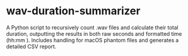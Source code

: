 # wav-duration-summarizer
A Python script to recursively count .wav files and calculate their total duration, outputting the results in both raw seconds and formatted time (hh:mm ). Includes handling for macOS phantom files and generates a detailed CSV report.
